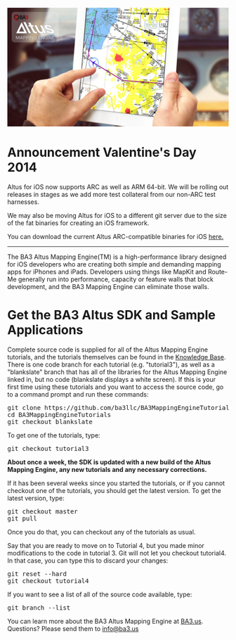 <a href="http://www.ba3.us/"><img src="./landing-github-ios.jpg"></a>

Announcement Valentine's Day 2014
=================================
Altus for iOS now supports ARC as well as ARM 64-bit.
We will be rolling out releases in stages as we add more test collateral from our non-ARC test harnesses.

We may also be moving Altus for iOS to a different git server due to the size of the fat binaries for creating an iOS framework.


You can download the current Altus ARC-compatible binaries for iOS
<a href="http://dev1.ba3.us/AltusARC_13c026a9f1.zip">here.</a>
<hr>

The BA3 Altus Mapping Engine(TM) is a high-performance library designed for iOS developers who are creating
both simple and demanding mapping apps for iPhones and iPads.
Developers using things like MapKit and Route-Me generally run into performance,
capacity or feature walls that block development, and the BA3 Mapping Engine can eliminate those walls.

Get the BA3 Altus SDK and Sample Applications
=============================================

Complete source code is supplied for all of the Altus Mapping Engine tutorials, 
and the tutorials themselves can be found in the 
<a href="http://www.ba3.us/?page=pages/knowledge-base">Knowledge Base</a>.
There is one code branch for each tutorial (e.g. "tutorial3"), as well as a "blankslate" branch that
has all of the libraries for the Altus Mapping Engine linked in, but no code (blankslate displays a white screen).
If this is your first time using these tutorials and you want to access the source code,
go to a command prompt and run these commands:

<pre>
git clone https://github.com/ba3llc/BA3MappingEngineTutorials.git
cd BA3MappingEngineTutorials
git checkout blankslate
</pre>


To get one of the tutorials, type:

<pre>
git checkout tutorial3 
</pre>

<b>About once a week, the SDK is updated with a new build of the Altus Mapping Engine,
any new tutorials and any necessary corrections.</b>

If it has been several weeks since you started the tutorials, or if you cannot checkout one of the tutorials,
you should get the latest version. To get the latest version, type:

<pre>
git checkout master
git pull
</pre>

Once you do that, you can checkout any of the tutorials as usual. 

Say that you are ready to move on to Tutorial 4, but you made minor modifications to the code in tutorial 3.
Git will not let you checkout tutorial4. In that case, you can type this to discard your changes:

<pre>
git reset --hard
git checkout tutorial4
</pre>

If you want to see a list of all of the source code available, type:

<pre>
git branch --list
</pre>

You can learn more about the BA3 Altus Mapping Engine at <a href="http://ba3.us">BA3.us</a>. Questions? Please send them to info@ba3.us
